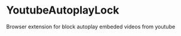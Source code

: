 YoutubeAutoplayLock
===================

Browser extension for block autoplay embeded videos from youtube
